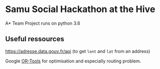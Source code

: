 # Samu Social Hackathon at the Hive
A* Team 
Project runs on python 3.6

## Useful ressources
https://adresse.data.gouv.fr/api (to get `lont` and `lat` from an address)

Google [OR-Tools](https://developers.google.com/optimization/routing/) for optimisation 
and especially routing problem.